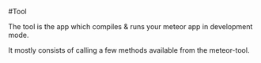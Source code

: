 #Tool

The tool is the app which compiles & runs your meteor app in development mode.

It mostly consists of calling a few methods available from the meteor-tool.